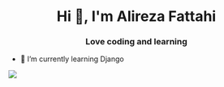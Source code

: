 <h1 align="center">Hi 👋, I'm Alireza Fattahi</h1>
<h3 align="center">Love coding and learning</h3>

- 🌱 I’m currently learning Django
<a href="https://www.djangoproject.com/">
<img align="center" src="https://www.djangoproject.com/m/img/logos/django-logo-negative.png">

</a>
